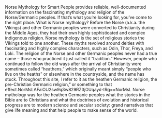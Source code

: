 Norse Mythology for Smart People provides reliable, well-documented information on the 
fascinating mythology and religion of the Norse/Germanic peoples. If that’s what you’re looking for,
you’ve come to the right place. What is Norse mythology? Before the Norse (a.k.a. the Vikings) and other 
Germanic peoples were converted to Christianity during the Middle Ages, they had their own highly 
sophisticated and complex indigenous religion. Norse mythology is the set of religious stories the 
Vikings told to one another. These myths revolved around deities with fascinating and highly complex characters, 
such as Odin, Thor, Freya, and Loki. The religion of the Norse and other Germanic peoples never had 
a true name – those who practiced it just called it “tradition.” However, people who continued to follow 
the old ways after the arrival of Christianity were sometimes called “heathens,” which originally meant simply 
“people who live on the heaths” or elsewhere in the countryside, and the name has stuck. Throughout this site,
I refer to it as the heathen Germanic religion, the pre-Christian Germanic religion,” 
or something to that effect.NorMsLAFaiOU2sw9q3w829RZ3jOUqayd-tRg==NorMsL Norse mythology was for the heathen 
Germanic peoples what the stories in the Bible are to Christians and what the doctrines of evolution 
and historical progress are to modern science and secular society: grand narratives that give life meaning and that help people to make sense of the world.
